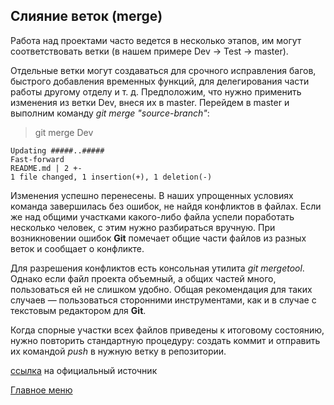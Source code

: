 ## Слияние веток (merge)

Работа над проектами часто ведется в несколько этапов, им могут соответствовать ветки (в нашем примере Dev → Test → master). 

Отдельные ветки могут создаваться для срочного исправления багов, быстрого добавления временных функций, для делегирования части работы другому отделу и т. д. Предположим, что нужно применить изменения из ветки Dev, внеся их в master. Перейдем в master и выполним команду _git merge "source-branch"_:


>git merge Dev

    Updating #####..#####  
    Fast-forward  
    README.md | 2 +-  
    1 file changed, 1 insertion(+), 1 deletion(-)

Изменения успешно перенесены. В наших упрощенных условиях команда завершилась без ошибок, не найдя конфликтов в файлах. Если же над общими участками какого-либо файла успели поработать несколько человек, с этим нужно разбираться вручную. При возникновении ошибок __Git__ помечает общие части файлов из разных веток и сообщает о конфликте.

Для разрешения конфликтов есть консольная утилита _git mergetool_. Однако если файл проекта объемный, а общих частей много, пользоваться ей не слишком удобно. Общая рекомендация для таких случаев — пользоваться сторонними инструментами, как и в случае с текстовым редактором для __Git__.

Когда спорные участки всех файлов приведены к итоговому состоянию, нужно повторить стандартную процедуру: создать коммит и отправить их командой _push_ в нужную ветку в репозитории.

[ссылка](https://selectel.ru/blog/tutorials/git-setup-and-common-commands/) на официальный источник 

[Главное меню](./readme.md)